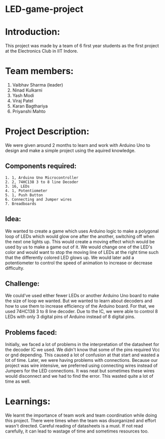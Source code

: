 # LED-game-project
# Introduction:
This project was made by a team of 6 first year students as the first project at the Electronics Club in IIT Indore.

# Team members:
1. Vaibhav Sharma (leader)
2. Ninad Kulkarni
3. Yash Modi
4. Viraj Patel
5. Karan Bagthariya
6. Priyanshi Mahto

# Project Description:
We were given around 2 months to learn and work with Arduino Uno to design and make a simple project using the aquired knowledge.

## Components required:
	1. 1, Arduino Uno Microcontroller
	2. 2, 74HC138 3 to 8 line Decoder
	3. 16, LEDs
	4. 1, Potentiometer
	5. 1, Push Button
	6. Connecting and Jumper wires
	7. Breadboards

## Idea:
We wanted to create a game which uses Arduino logic to make a polygonal loop of LEDs which would glow one after the another, switching off when the next one lights up. This would create a moving effect which would be used by us to make a game out of it. We would change one of the LED's color and would want to stop the moving line of LEDs at the right time such that the differently colored LED glows up. We would later add a potentiometer to control the speed of animation to increase or decrease difficulty.

## Challenge:
We could've used either fewer LEDs or another Arduino Uno board to make the size of loop we wanted. But we wanted to learn about decoders and how to use them to increase efficiency of the Arduino board. For that, we used 74HC138 3 to 8 line decoder. Due to  the IC, we were able to control 8 LEDs with only 3 digital pins of Arduino instead of 8 digital pins.

## Problems faced:
Initially, we faced a lot of problems in the interpretation of the datasheet for the decoder IC we used. We didn't know that some of the pins required Vcc or gnd depending. This caused a lot of confusion at that start and wasted a lot of time.
Later, we were having problems with connections. Because our project was wire intensive, we preferred using connecting wires instead of Jumpers for the LED connections. It was neat but sometimes these wires would disconnect and we had to find the error. This wasted quite a lot of time as well.

# Learnings:
We learnt the importance of team work and team coordination while doing this project. There were times when the team was disorganized and effort wasn't directed. Careful reading of datasheets is a must. If not read carefully, it can lead to wastage of time and sometimes resources too. 
